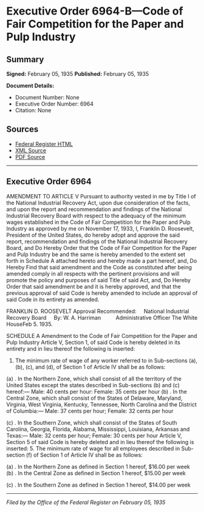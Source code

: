 # Executive Order 6964-B—Code of Fair Competition for the Paper and Pulp Industry

## Summary

**Signed:** February 05, 1935
**Published:** February 05, 1935

**Document Details:**
- Document Number: None
- Executive Order Number: 6964
- Citation: None

## Sources
- [Federal Register HTML](https://www.presidency.ucsb.edu/documents/executive-order-6964-b-code-fair-competition-for-the-paper-and-pulp-industry)
- [XML Source](None)
- [PDF Source](None)

---

## Executive Order 6964

AMENDMENT TO ARTICLE V
Pursuant to authority vested in me by Title I of the National Industrial Recovery Act, upon due consideration of the facts, and upon the report and recommendation and findings of the National Industrial Recovery Board with respect to the adequacy of the minimum wages established in the Code of Fair Competition for the Paper and Pulp Industry as approved by me on November 17, 1933,
I, Franklin D. Roosevelt, President of the United States, do hereby adopt and approve the said report, recommendation and findings of the National Industrial Recovery Board, and
Do Hereby Order that the Code of Fair Competition for the Paper and Pulp Industry be and the same is hereby amended to the extent set forth in Schedule A attached hereto and hereby made a part hereof, and,
Do Hereby Find that said amendment and the Code as constituted after being amended comply in all respects with the pertinent provisions and will promote the policy and purposes of said Title of said Act, and,
Do Hereby Order that said amendment be and it is hereby approved, and that the previous approval of said Code is hereby amended to include an approval of said Code in its entirety as amended.

FRANKLIN D. ROOSEVELT
Approval Recommended:     National Industrial Recovery Board     By: W. A. Harriman          Administrative Officer
The White HouseFeb 5. 1935.

SCHEDULE A
Amendment to the Code of Fair Competition for the Paper and Pulp Industry
Article V, Section 1, of said Code is hereby deleted in its entirety and in lieu thereof the following is inserted:
1. The minimum rate of wage of any worker referred to in Sub-sections (a), (b), (c), and (d), of Section 1 of Article IV shall be as follows:

(a) . In the Northern Zone, which shall consist of all the territory of the United States except the states described in Sub-sections (b) and (c) hereof:—  Male: 40 cents per hour: Female: 35 cents per hour
(b) . In the Central Zone, which shall consist of the States of Delaware, Maryland, Virginia, West Virginia, Kentucky, Tennessee, North Carolina and the District of Columbia:— Male: 37 cents per hour; Female: 32 cents per hour

(c) . In the Southern Zone, which shall consist of the States of South Carolina, Georgia, Florida, Alabama, Mississippi, Louisiana, Arkansas and Texas:— Male: 32 cents per hour; Female: 30 cents per hour
Article V, Section 5 of said Code is hereby deleted and in lieu thereof the following is inserted:
5. The minimum rate of wage for all employees described in Sub-section (f) of Section 1 of Article IV shall be as follows:

(a) . In the Northern Zone as defined in Section 1 hereof, $16.00 per week
(b) . In the Central Zone as defined in Section 1 hereof, $15.00 per week

(c) . In the Southern Zone as defined in Section 1 hereof, $14.00 per week

---

*Filed by the Office of the Federal Register on February 05, 1935*
